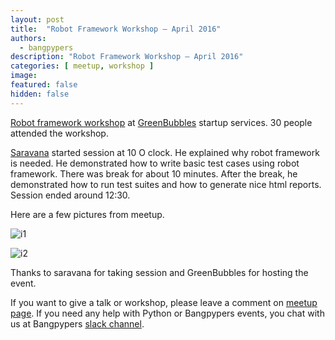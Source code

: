 ```yaml
---
layout: post
title:  "Robot Framework Workshop – April 2016"
authors: 
  - bangpypers
description: "Robot Framework Workshop – April 2016"
categories: [ meetup, workshop ]
image:
featured: false
hidden: false
---
```


[Robot framework workshop](http://www.meetup.com/BangPypers/events/229041862/) at [GreenBubbles](http://greenbubbles.in/) startup services. 30 people attended the workshop.

[Saravana](https://github.com/madhavan020985) started session at 10 O clock. He explained why robot framework is needed. He demonstrated how to write basic test cases using robot framework. There was break for about 10 minutes. After the break, he demonstrated how to run test suites and how to generate nice html reports. Session ended around 12:30.

Here are a few pictures from meetup.

![i1](http://photos2.meetupstatic.com/photos/event/2/f/6/0/highres_448452128.jpeg)

![i2](http://photos1.meetupstatic.com/photos/event/2/f/6/5/highres_448452133.jpeg)


Thanks to saravana for taking session and GreenBubbles for hosting the event.

If you want to give a talk or workshop, please leave a comment on [meetup page](http://meetup.com/BangPypers/). If you need any help with Python or Bangpypers events, you chat with us at Bangpypers [slack channel](https://bangpypers.slack.com).

